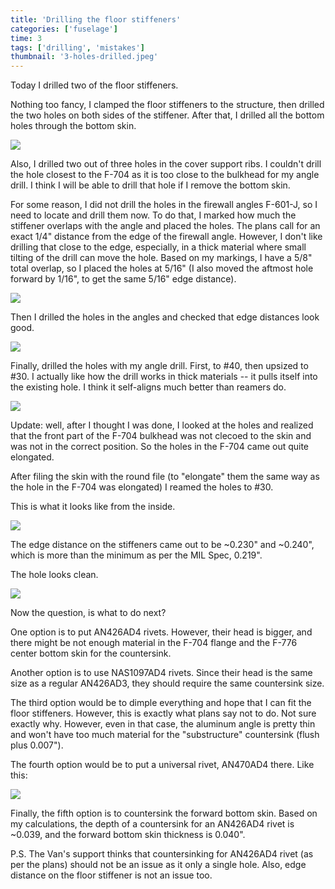 ```yaml
---
title: 'Drilling the floor stiffeners'
categories: ['fuselage']
time: 3
tags: ['drilling', 'mistakes']
thumbnail: '3-holes-drilled.jpeg'
---
```


Today I drilled two of the floor stiffeners.

<!-- more -->

Nothing too fancy, I clamped the floor stiffeners to the structure, then drilled the two holes on both sides of the stiffener. After that, I drilled all the bottom holes through the bottom skin.

![](0-floor-stiffeners.jpeg)

Also, I drilled two out of three holes in the cover support ribs. I couldn't drill the hole closest to the F-704 as it is too close to the bulkhead for my angle drill. I think I will be able to drill that hole if I remove the bottom skin.

For some reason, I did not drill the holes in the firewall angles F-601-J, so I need to locate and drill them now. To do that, I marked how much the stiffener overlaps with the angle and placed the holes. The plans call for an exact 1/4" distance from the edge of the firewall angle. However, I don't like drilling that close to the edge, especially, in a thick material where small tilting of the drill can move the hole. Based on my markings, I have a 5/8" total overlap, so I placed the holes at 5/16" (I also moved the aftmost hole forward by 1/16", to get the same 5/16" edge distance).

![](1-marking-the-holes.jpeg)

Then I drilled the holes in the angles and checked that edge distances look good.

![](2-holes-placed-well.jpeg)

Finally, drilled the holes with my angle drill. First, to #40, then upsized to #30. I actually like how the drill works in thick materials -- it pulls itself into the existing hole. I think it self-aligns much better than reamers do.

![](3-holes-drilled.jpeg)

Update: well, after I thought I was done, I looked at the holes and realized that the front part of the F-704 bulkhead was not clecoed to the skin and was not in the correct position. So the holes in the F-704 came out quite elongated.

After filing the skin with the round file (to "elongate" them the same way as the hole in the F-704 was elongated) I reamed the holes to #30.

This is what it looks like from the inside.

![](4-the-hole.jpeg)

The edge distance on the stiffeners came out to be ~0.230" and ~0.240", which is more than the minimum as per the MIL Spec, 0.219".

The hole looks clean.

![](5-the-hole-2.jpeg)

Now the question, is what to do next?

One option is to put AN426AD4 rivets. However, their head is bigger, and there might be not enough material in the F-704 flange and the F-776 center bottom skin for the countersink.

Another option is to use NAS1097AD4 rivets. Since their head is the same size as a regular AN426AD3, they should require the same countersink size.

The third option would be to dimple everything and hope that I can fit the floor stiffeners. However, this is exactly what plans say not to do. Not sure exactly why. However, even in that case, the aluminum angle is pretty thin and won't have too much material for the "substructure" countersink (flush plus 0.007").

The fourth option would be to put a universal rivet, AN470AD4 there. Like this:

![](6-hole-with-the-universal-rivet.jpeg)

Finally, the fifth option is to countersink the forward bottom skin. Based on my calculations, the depth of a countersink for an AN426AD4 rivet is ~0.039, and the forward bottom skin thickness is 0.040".

P.S. The Van's support thinks that countersinking for AN426AD4 rivet (as per the plans) should not be an issue as it only a single hole. Also, edge distance on the floor stiffener is not an issue too.
